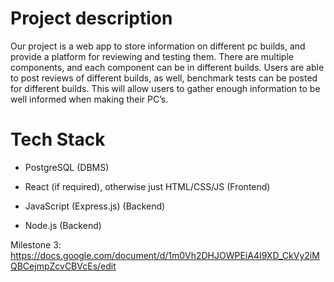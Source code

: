 # Project description 
Our project is a web app to store information on different pc builds, and provide a platform for reviewing and testing them. There are multiple components, and each component can be in different builds. Users are able to post reviews of different builds, as well, benchmark tests can be posted for different builds. This will allow users to gather enough information to be well informed when making their PC’s.


# Tech Stack

- PostgreSQL (DBMS)

- React (if required), otherwise just HTML/CSS/JS (Frontend)

- JavaScript (Express.js) (Backend)

- Node.js (Backend)

Milestone 3: https://docs.google.com/document/d/1m0Vh2DHJOWPEiA4I9XD_CkVy2iMQBCejmpZcvCBVcEs/edit

